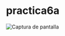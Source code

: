 # practica6a

![Captura de pantalla](https://github.com/user-attachments/assets/55663977-7e5a-46dc-8400-cfd8d4c8a768)
